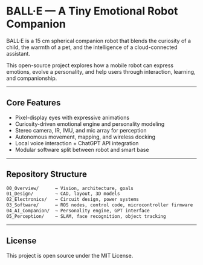 # BALL·E — A Tiny Emotional Robot Companion

BALL·E is a 15 cm spherical companion robot that blends the curiosity of a child, the warmth of a pet, and the intelligence of a cloud-connected assistant.

This open-source project explores how a mobile robot can express emotions, evolve a personality, and help users through interaction, learning, and companionship.

---

## Core Features
- Pixel-display eyes with expressive animations
- Curiosity-driven emotional engine and personality modeling
- Stereo camera, IR, IMU, and mic array for perception
- Autonomous movement, mapping, and wireless docking
- Local voice interaction + ChatGPT API integration
- Modular software split between robot and smart base

---

## Repository Structure

```bash
00_Overview/      → Vision, architecture, goals  
01_Design/        → CAD, layout, 3D models  
02_Electronics/   → Circuit design, power systems  
03_Software/      → ROS nodes, control code, microcontroller firmware  
04_AI_Companion/  → Personality engine, GPT interface  
05_Perception/    → SLAM, face recognition, object tracking  
```

---

## License
This project is open source under the MIT License.
